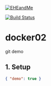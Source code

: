 [![EHEandMe](https://www.eheandme.com/images/logo/logo-eheme.png)](https://www.eheandme.com)

[![Build Status](http://calbuild01/jenkins/buildStatus/icon?job=Development-Trunk-Step-1-Compile)](http://calbuild01/jenkins/job/Development-Trunk-Step-1-Compile/)

# docker02
git demo

## 1. Setup
```json
{ "demo": true }
```
